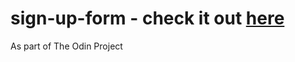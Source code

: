 # sign-up-form - check it out [here](https://vrindabajaj.github.io/sign-up-form/)
As part of The Odin Project
